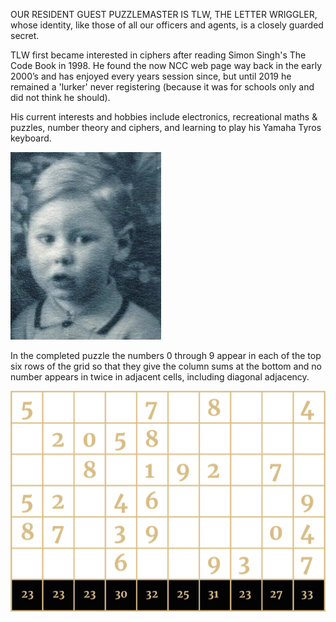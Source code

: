 OUR RESIDENT GUEST PUZZLEMASTER IS TLW, THE LETTER WRIGGLER, whose identity, like those of all our officers and agents, is a closely guarded secret.

TLW first became interested in ciphers after reading Simon Singh's The Code Book in 1998. He found the now NCC web page way back in the early 2000’s and has enjoyed every years session since, but until 2019 he remained a 'lurker' never registering (because it was for schools only and did not think he should).

His current interests and hobbies include electronics, recreational maths & puzzles, number theory and ciphers, and learning to play his Yamaha Tyros keyboard.

![](TLW-at-Age-5-241x300.jpg)

In the completed puzzle the numbers 0 through 9 appear in each of the top six rows of the grid so that they give the column sums at the bottom and no number appears in twice in adjacent cells, including diagonal adjacency.

![](Turnbull-grid-puzzle.png)
